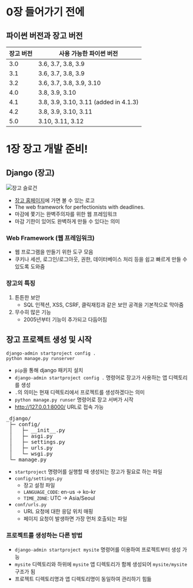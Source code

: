# 0장 들어가기 전에

## 파이썬 버전과 장고 버전

| 장고 버전 | 사용 가능한 파이썬 버전                         |
|-------|---------------------------------------|
| 3.0   | 3.6, 3.7, 3.8, 3.9                    |
| 3.1   | 3.6, 3.7, 3.8, 3.9                    |
| 3.2   | 3.6, 3.7, 3.8, 3.9, 3.10              |
| 4.0   | 3.8, 3.9, 3.10                        |
| 4.1   | 3.8, 3.9, 3.10, 3.11 (added in 4.1.3) |
| 4.2   | 3.8, 3.9, 3.10, 3.11                  |
| 5.0   | 3.10, 3.11, 3.12                      |

# 1장 장고 개발 준비!

## Django (장고)

![장고 슬로건](https://wikidocs.net/images/page/78004/O_1-01_3.png)

- [장고 홈페이지](https://www.djangoproject.com/)에 가면 볼 수 있는 로고
- The web framework for perfectionists with deadlines.
- 마감에 쫓기는 완벽주의자를 위한 웹 프레임워크
- 마감 기한이 있어도 완벽하게 만들 수 있다는 의미

### Web Framework (웹 프레임워크)

- 웹 프로그램을 만들기 위한 도구 모음
- 쿠키나 세션, 로그인/로그아웃, 권한, 데이터베이스 처리 등을 쉽고 빠르게 만들 수 있도록 도와줌

### 장고의 특징

1. 튼튼한 보안
    - SQL 인젝션, XSS, CSRF, 클릭재킹과 같은 보안 공격을 기본적으로 막아줌
2. 무수히 많은 기능
    - 2005년부터 기능이 추가되고 다듬어짐

## 장고 프로젝트 생성 및 시작

```shell
django-admin startproject config .
python manage.py runserver
```

- `pip`을 통해 django 패키지 설치
- `django-admin startproject config .` 명령어로 장고가 사용하는 앱 디렉토리를 생성
- `.`의 의미는 현재 디렉토리에서 프로젝트를 생성하겠다는 의미
- `python manage.py runser` 명령어로 장고 서버가 시작
- http://127.0.0.1:8000/ URL로 접속 가능

<pre>
_django/
 ├─ config/
 │   ├─ __init__.py
 │   ├─ asgi.py
 │   ├─ settings.py
 │   ├─ urls.py
 │   └─ wsgi.py
 └─ manage.py
</pre>

- `startproject` 명령어를 실행할 때 생성되는 장고가 필요로 하는 파일
- `config/settings.py`
    - 장고 설정 파일
    - `LANGUAGE_CODE`: en-us -> ko-kr
    - `TIME_ZONE`: UTC -> Asia/Seoul
- `conf/urls.py`
    - URL 요청에 대한 응답 위치 매핑
    - 페이지 요청이 발생하면 가장 먼처 호출되는 파일

### 프로젝트를 생성하는 다른 방법

- `django-admin startproject mysite` 명령어를 이용하여 프로젝트부터 생성 가능
- `mysite` 디렉토리와 하위에 `mysite` 앱 디렉토리가 함께 생성되어 `mysite/mysite` 구조가 됨
- 프로젝트 디렉토리명과 앱 디렉토리명이 동일하여 관리하기 힘듦
